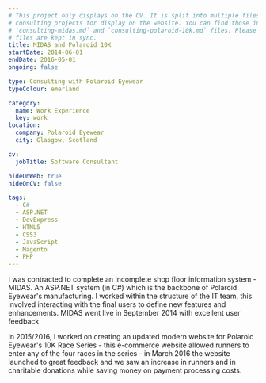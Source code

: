 ```yaml
---
# This project only displays on the CV. It is split into multiple files with individual Polaroid
# consulting projects for display on the website. You can find those in the
# `consulting-midas.md` and `consulting-polaroid-10k.md` files. Please ensure that these
# files are kept in sync.
title: MIDAS and Polaroid 10K
startDate: 2014-06-01
endDate: 2016-05-01
ongoing: false

type: Consulting with Polaroid Eyewear
typeColour: emerland

category:
  name: Work Experience
  key: work
location:
  company: Polaroid Eyewear
  city: Glasgow, Scotland

cv:
  jobTitle: Software Consultant

hideOnWeb: true
hideOnCV: false

tags:
  - C#
  - ASP.NET
  - DevExpress
  - HTML5
  - CSS3
  - JavaScript
  - Magento
  - PHP
---
```

I was contracted to complete an incomplete shop floor information system - MIDAS. An ASP.NET system (in C#) which is the backbone of Polaroid Eyewear's manufacturing. I worked within the structure of the IT team, this involved interacting with the final users to define new features and enhancements. MIDAS went live in September 2014 with excellent user feedback.

In 2015/2016, I worked on creating an updated modern website for Polaroid Eyewear's 10K Race Series - this e-commerce website allowed runners to enter any of the four races in the series - in March 2016 the website launched to great feedback and we saw an increase in runners and in charitable donations while saving money on payment processing costs.

